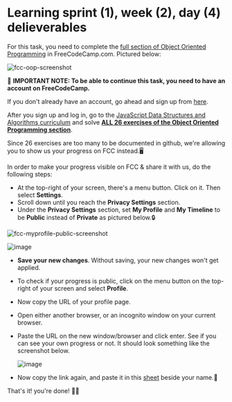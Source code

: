 # Learning sprint (1), week (2), day (4) delieverables

For this task, you need to complete the [full section of Object Oriented
Programming](https://www.freecodecamp.org/learn/javascript-algorithms-and-data-structures/#object-oriented-programming) in FreeCodeCamp.com. Pictured below:

![fcc-oop-screenshot](https://github.com/orjwan-alrajaby/gsg-expressjs-backend-training-2023/assets/137787903/429a3ad2-f32a-468a-92fa-7d565b02d164)

📌 **IMPORTANT NOTE: To be able to continue this task, you need to have an account
on FreeCodeCamp.**

If you don't already have an account, go ahead and sign up from
[here](https://auth.freecodecamp.org/u/signup/identifier?state=hKFo2SA2OVlFWXpCbWdlN3o3MzBpTWxjZjk1bWItOE1faVI2b6Fur3VuaXZlcnNhbC1sb2dpbqN0aWTZIGd2REJTNEkwZFMzSHhpUmV3dkh6VUxjT0RxNkpSYmdZo2NpZNkgYVVEdjlqVnFUZnhCUkUxbDYwTkE1QWY3eVRDR0U0Y3k). 

After you sign up and log in, go to the [JavaScript Data Structures and
Algorithms
curriculum](https://www.freecodecamp.org/learn/javascript-algorithms-and-data-structures/)
and solve **[ALL 26 exercises of the Object Oriented Programming section](https://www.freecodecamp.org/learn/javascript-algorithms-and-data-structures/#object-oriented-programming)**.

Since 26 exercises are too many to be documented in github, we're allowing you
to show us your progress on FCC instead.🖥️

In order to make your progress visible on FCC & share it with us, do the following steps:

- At the top-right of your screen, there's a menu button. Click on it. Then
select **Settings**. 
- Scroll down until you reach the **Privacy Settings** section. 
- Under the **Privacy Settings** section, set **My Profile** and **My Timeline**
to be **Public** instead of **Private** as pictured below.🔒

![fcc-myprofile-public-screenshot](https://github.com/orjwan-alrajaby/gsg-expressjs-backend-training-2023/assets/137787903/5085305d-b7b5-41ac-a94b-c472692d7968)

![image](https://github.com/orjwan-alrajaby/gsg-expressjs-backend-training-2023/assets/137787903/71c911fb-f0f4-44ee-8945-56cf9eb24132)

- **Save your new changes**. Without saving, your new changes won't get applied. 
- To check if your progress is public, click on the menu button on the top-right
  of your screen and select **Profile**.
- Now copy the URL of your profile page.
- Open either another browser, or an incognito window on your current browser.
- Paste the URL on the new window/browser and click enter. See if you can see
  your own progress or not. It should look something like the screenshot below.
  
  ![image](https://github.com/orjwan-alrajaby/gsg-expressjs-backend-training-2023/assets/137787903/960a7e39-b1d9-44d1-9d9d-1908eda1f5b7)

- Now copy the link again, and paste it in this
  [sheet](https://docs.google.com/spreadsheets/d/1jhtg1ztc6Zz_YG29p0yb75Z2ptX87Ofsyunm_yDsNB0/edit?usp=sharing)
  beside your name.📝

That's it! you're done! 🎉😄